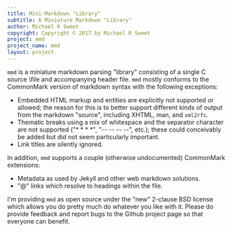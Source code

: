 ```yaml
---
title: Mini-Markdown "Library"
subtitle: A Miniature Markdown "Library"
author: Michael R Sweet
copyright: Copyright © 2017 by Michael R Sweet
project: mmd
project_name: mmd
layout: project
---
```


`mmd` is a miniature markdown parsing "library" consisting of a single C source
\file and accompanying header file.  `mmd` mostly conforms to the CommonMark
version of markdown syntax with the following exceptions:

- Embedded HTML markup and entities are explicitly not supported or allowed; the
  reason for this is to better support different kinds of output from the
  markdown "source", including XHTML, man, and `xml2rfc`.
- Thematic breaks using a mix of whitespace and the separator character are not
  supported ("* * * *", "-- -- -- --", etc.); these could conceivably be added
  but did not seem particularly important.
- Link titles are silently ignored.

In addition, <code>mmd</code> supports a couple (otherwise undocumented)
CommonMark extensions:

- Metadata as used by Jekyll and other web markdown solutions.
- "@" links which resolve to headings within the file.

I'm providing `mmd` as open source under the "new" 2-clause BSD license which
allows you do pretty much do whatever you like with it.  Please do provide
feedback and report bugs to the Github project page so that everyone can
benefit.
